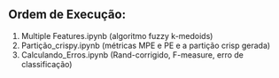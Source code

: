 ## Ordem de Execução:

1.  Multiple Features.ipynb (algoritmo fuzzy k-medoids)
2.  Partição_crispy.ipynb (métricas MPE e PE e a partição crisp gerada)
3.  Calculando_Erros.ipynb (Rand-corrigido, F-measure, erro de classificação)